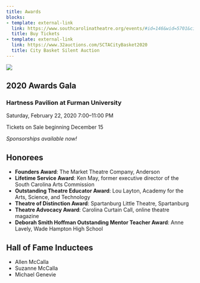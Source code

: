 ```yaml
---
title: Awards
blocks:
- template: external-link
  link: https://www.southcarolinatheatre.org/events/#id=146&wid=5701&cid=1134
  title: Buy Tickets
- template: external-link
  link: https://www.32auctions.com/SCTACityBasket2020
  title: City Basket Silent Auction
---
```

![](/uploads/Cover-SCTA-Events-2020-Awards.jpg)

## 2020 Awards Gala

### Hartness Pavilion at Furman University

Saturday, February 22, 2020
7:00–11:00 PM

Tickets on Sale beginning December 15

_Sponsorships available now!_

## Honorees

* **Founders Award**: The Market Theatre Company, Anderson
* **Lifetime Service Award**: Ken May, former executive director of the South Carolina Arts Commission
* **Outstanding Theatre Educator Award**: Lou Layton, Academy for the Arts, Science, and Technology
* **Theatre of Distinction Award**: Spartanburg Little Theatre, Spartanburg
* **Theatre Advocacy Award**: Carolina Curtain Call, online theatre magazine
* **Deborah Smith Hoffman Outstanding Mentor Teacher Award**: Anne Lavely, Wade Hampton High School

## Hall of Fame Inductees
- Allen McCalla
- Suzanne McCalla
- Michael Genevie
